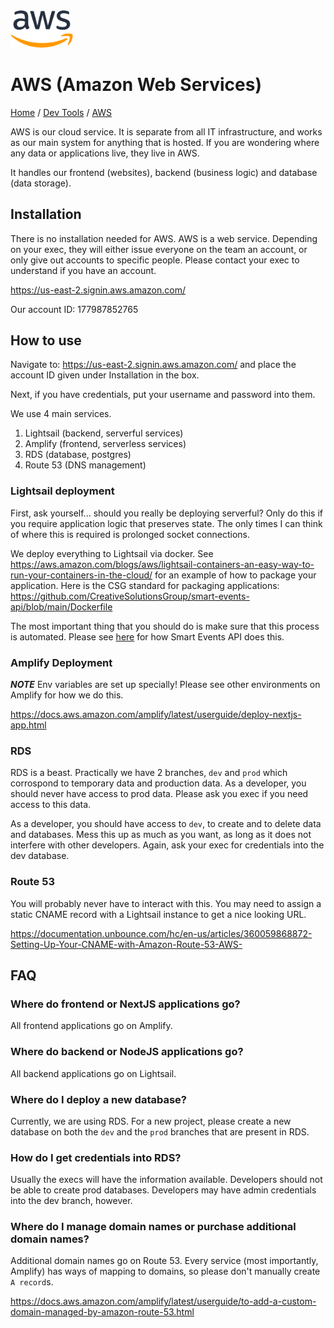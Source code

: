 <img src="./images/logo.png" width=100px alt="aws Logo"/>

# AWS (Amazon Web Services)

[Home](../../Readme.md) / [Dev Tools](../dev-tools.md) / [AWS](tool.md)

AWS is our cloud service. It is separate from all IT infrastructure, and works as our main system for anything that is hosted. If you are wondering where any data or applications live, they live in AWS.

It handles our frontend (websites), backend (business logic) and database (data storage).

## Installation

There is no installation needed for AWS. AWS is a web service. Depending on your exec, they will either issue everyone on the team an account, or only give out accounts to specific people. Please contact your exec to understand if you have an account.

https://us-east-2.signin.aws.amazon.com/

Our account ID: 177987852765

## How to use

Navigate to: https://us-east-2.signin.aws.amazon.com/ and place the account ID given under Installation in the box.

Next, if you have credentials, put your username and password into them.

We use 4 main services.

1. Lightsail (backend, serverful services)
2. Amplify (frontend, serverless services)
3. RDS (database, postgres)
4. Route 53 (DNS management)

### Lightsail deployment
First, ask yourself... should you really be deploying serverful? Only do this if you require application logic that preserves state. The only times I can think of where this is required is prolonged socket connections.

We deploy everything to Lightsail via docker. See https://aws.amazon.com/blogs/aws/lightsail-containers-an-easy-way-to-run-your-containers-in-the-cloud/ for an example of how to package your application. Here is the CSG standard for packaging applications: https://github.com/CreativeSolutionsGroup/smart-events-api/blob/main/Dockerfile

The most important thing that you should do is make sure that this process is automated. Please see [here](https://github.com/CreativeSolutionsGroup/smart-events-api/blob/main/.github/workflows/docker-publish.yml) for how Smart Events API does this.

### Amplify Deployment
***NOTE*** Env variables are set up specially! Please see other environments on Amplify for how we do this.

https://docs.aws.amazon.com/amplify/latest/userguide/deploy-nextjs-app.html

### RDS
RDS is a beast. Practically we have 2 branches, `dev` and `prod` which corrospond to temporary data and production data. As a developer, you should never have access to prod data. Please ask you exec if you need access to this data.

As a developer, you should have access to `dev`, to create and to delete data and databases. Mess this up as much as you want, as long as it does not interfere with other developers. Again, ask your exec for credentials into the dev database.

### Route 53
You will probably never have to interact with this. You may need to assign a static CNAME record with a Lightsail instance to get a nice looking URL.

https://documentation.unbounce.com/hc/en-us/articles/360059868872-Setting-Up-Your-CNAME-with-Amazon-Route-53-AWS-

## FAQ

### Where do frontend or NextJS applications go?
All frontend applications go on Amplify.

### Where do backend or NodeJS applications go?
All backend applications go on Lightsail.

### Where do I deploy a new database?
Currently, we are using RDS. For a new project, please create a new database on both the `dev` and the `prod` branches that are present in RDS.

### How do I get credentials into RDS?
Usually the execs will have the information available. Developers should not be able to create prod databases. Developers may have admin credentials into the dev branch, however.

### Where do I manage domain names or purchase additional domain names?
Additional domain names go on Route 53. Every service (most importantly, Amplify) has ways of mapping to domains, so please don't manually create `A record`s.

https://docs.aws.amazon.com/amplify/latest/userguide/to-add-a-custom-domain-managed-by-amazon-route-53.html
